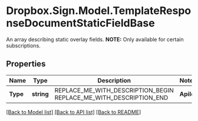 # Dropbox.Sign.Model.TemplateResponseDocumentStaticFieldBase
An array describing static overlay fields. **NOTE:** Only available for certain subscriptions.

## Properties

Name | Type | Description | Notes
------------ | ------------- | ------------- | -------------
**Type** | **string** | REPLACE_ME_WITH_DESCRIPTION_BEGIN  REPLACE_ME_WITH_DESCRIPTION_END | **ApiId** | **string** | REPLACE_ME_WITH_DESCRIPTION_BEGIN A unique id for the static field. REPLACE_ME_WITH_DESCRIPTION_END | [optional] **Name** | **string** | REPLACE_ME_WITH_DESCRIPTION_BEGIN The name of the static field. REPLACE_ME_WITH_DESCRIPTION_END | [optional] **Signer** | **string** | REPLACE_ME_WITH_DESCRIPTION_BEGIN The signer of the Static Field. REPLACE_ME_WITH_DESCRIPTION_END | [optional] [default to "me_now"]**X** | **int** | REPLACE_ME_WITH_DESCRIPTION_BEGIN The horizontal offset in pixels for this static field. REPLACE_ME_WITH_DESCRIPTION_END | [optional] **Y** | **int** | REPLACE_ME_WITH_DESCRIPTION_BEGIN The vertical offset in pixels for this static field. REPLACE_ME_WITH_DESCRIPTION_END | [optional] **Width** | **int** | REPLACE_ME_WITH_DESCRIPTION_BEGIN The width in pixels of this static field. REPLACE_ME_WITH_DESCRIPTION_END | [optional] **Height** | **int** | REPLACE_ME_WITH_DESCRIPTION_BEGIN The height in pixels of this static field. REPLACE_ME_WITH_DESCRIPTION_END | [optional] **Required** | **bool** | REPLACE_ME_WITH_DESCRIPTION_BEGIN Boolean showing whether or not this field is required. REPLACE_ME_WITH_DESCRIPTION_END | [optional] **Group** | **string** | REPLACE_ME_WITH_DESCRIPTION_BEGIN The name of the group this field is in. If this field is not a group, this defaults to &#x60;null&#x60;. REPLACE_ME_WITH_DESCRIPTION_END | [optional] 

[[Back to Model list]](../README.md#documentation-for-models) [[Back to API list]](../README.md#documentation-for-api-endpoints) [[Back to README]](../README.md)

